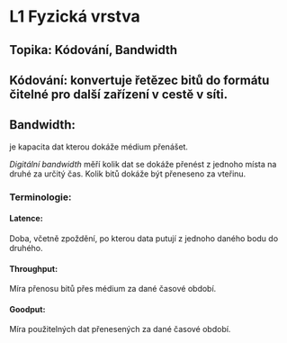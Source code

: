 # L1 Fyzická vrstva

## Topika: Kódování, Bandwidth

## Kódování: konvertuje řetězec bitů do formátu čitelné pro další zařízení v cestě v síti.

## Bandwidth: 
je kapacita dat kterou dokáže médium přenášet. 

*Digitální bandwidth* měří kolik dat se dokáže přenést z jednoho místa na druhé za určitý čas. Kolik bitů dokáže být přeneseno za vteřinu.

### Terminologie: 
#### Latence: 
Doba, včetně zpoždění, po kterou data putují z jednoho daného bodu do druhého.

#### Throughput: 
Míra přenosu bitů přes médium za dané časové období.

#### Goodput: 
Míra použitelných dat přenesených za dané časové období.

